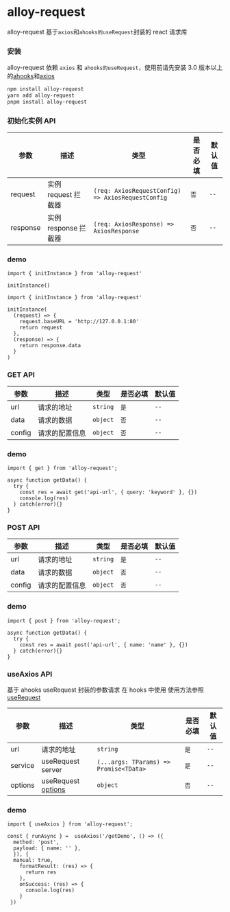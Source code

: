 # alloy-request

alloy-request 基于`axios`和`ahooks的useRequest`封装的 react 请求库

### **安装**

alloy-request 依赖 `axios` 和 `ahooks的useRequest`，使用前请先安装 3.0 版本以上的[ahooks](https://ahooks.js.org/zh-CN/hooks/use-request/index)和[axios](https://axios-http.com/docs/intro)

```sh
npm install alloy-request
yarn add alloy-request
pnpm install alloy-request
```

### 初始化实例 **API**

| 参数     | 描述                 | 类型                                              | 是否必填 | 默认值 |
| -------- | -------------------- | ------------------------------------------------- | -------- | ------ |
| request  | 实例 request 拦截器  | `(req: AxiosRequestConfig) => AxiosRequestConfig` | `否`     | `--`   |
| response | 实例 response 拦截器 | `(req: AxiosResponse) => AxiosResponse`           | `否`     | `--`   |

### demo

```tsx
import { initInstance } from 'alloy-request'

initInstance()
```

```tsx
import { initInstance } from 'alloy-request'

initInstance(
  (request) => {
    request.baseURL = 'http://127.0.0.1:80'
    return request
  },
  (response) => {
    return response.data
  }
)
```

### GET **API**

| 参数   | 描述           | 类型     | 是否必填 | 默认值 |
| ------ | -------------- | -------- | -------- | ------ |
| url    | 请求的地址     | `string` | `是`     | `--`   |
| data   | 请求的数据     | `object` | `否`     | `--`   |
| config | 请求的配置信息 | `object` | `否`     | `--`   |

### demo

```tsx
import { get } from 'alloy-request';

async function getData() {
  try {
    const res = await get('api-url', { query: 'keyword' }, {})
    console.log(res)
  } catch(error){}
}
```

### POST **API**

| 参数   | 描述           | 类型     | 是否必填 | 默认值 |
| ------ | -------------- | -------- | -------- | ------ |
| url    | 请求的地址     | `string` | `是`     | `--`   |
| data   | 请求的数据     | `object` | `否`     | `--`   |
| config | 请求的配置信息 | `object` | `否`     | `--`   |

### demo

```tsx
import { post } from 'alloy-request';

async function getData() {
  try {
    const res = await post('api-url', { name: 'name' }, {})
  } catch(error){}
}
```

### useAxios **API**

基于 ahooks useRequest 封装的参数请求 在 hooks 中使用 使用方法参照[useRequest](https://ahooks.js.org/zh-CN/hooks/use-request/index)

| 参数 | 描述 | 类型 | 是否必填 | 默认值 |
| --- | --- | --- | --- | --- |
| url | 请求的地址 | `string` | `是` | `--` |
| service | useRequest server | `(...args: TParams) => Promise<TData>` | `是` | `--` |
| options | useRequest [options](https://ahooks.js.org/zh-CN/hooks/use-request/basic#options) | `object` | `否` | `--` |

### demo

```tsx
import { useAxios } from 'alloy-request';

const { runAsync } =  useAxios('/getDemo', () => ({
  method: 'post',
  payload: { name: '' },
  }), {
  manual: true,
    formatResult: (res) => {
      return res
    },
    onSuccess: (res) => {
      console.log(res)
    }
 })
```
